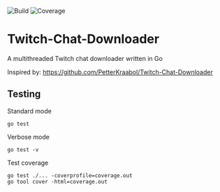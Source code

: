 ![Build](https://github.com/DennisPing/Twitch-Chat-Downloader/actions/workflows/go.yml/badge.svg)
![Coverage](https://img.shields.io/badge/Coverage-29.6%25-red)

# Twitch-Chat-Downloader

A multithreaded Twitch chat downloader written in Go

Inspired by: https://github.com/PetterKraabol/Twitch-Chat-Downloader

## Testing

Standard mode
```
go test
```

Verbose mode
```
go test -v
```

Test coverage
```
go test ./... -coverprofile=coverage.out
go tool cover -html=coverage.out
```